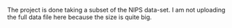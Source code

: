 The project is done taking a subset of the NIPS data-set. I am not uploading the full data file here because the size is quite big. 

